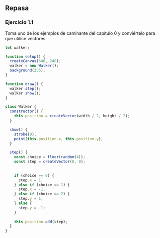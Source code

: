 ## Repasa
### Ejercicio 1.1
Toma uno de los ejemplos de caminante del capítulo 0 y conviértelo para que utilice vectores.
``` js
let walker;

function setup() {
  createCanvas(640, 240);
  walker = new Walker();
  background(255);
}

function draw() {
  walker.step();
  walker.show();
}

class Walker {
  constructor() {
    this.position = createVector(width / 2, height / 2); 
  }

  show() {
    stroke(0);
    point(this.position.x, this.position.y);
  }

  step() {
    const choice = floor(random(4));
    const step = createVector(0, 0); 
    
    
    if (choice == 0) {
      step.x = 1; 
    } else if (choice == 1) {
      step.x = -1; 
    } else if (choice == 2) {
      step.y = 1;
    } else {
      step.y = -1; 
    }
    
    this.position.add(step);
  }
}

```
